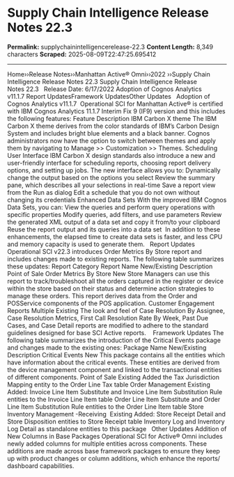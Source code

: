 # Supply Chain Intelligence Release Notes 22.3

**Permalink:** supplychainintelligencerelease-22.3
**Content Length:** 8,349 characters
**Scraped:** 2025-08-09T22:47:25.695412

---

Home&rsaquo;&rsaquo;Release Notes&rsaquo;&rsaquo;Manhattan Active® Omni&rsaquo;&rsaquo;2022 ››Supply Chain Intelligence Release Notes 22.3 Supply Chain Intelligence&nbsp;Release Notes&nbsp;22.3 &nbsp; Release Date: 6/17/2022 Adoption of Cognos Analytics v11.1.7&nbsp;Report UpdatesFramework UpdatesOther Updates &nbsp; Adoption of Cognos Analytics v11.1.7&nbsp; Operational SCI for Manhattan Active&reg; is certified with&nbsp;IBM Cognos Analytics 11.1.7 Interim Fix 9 (IF9) version and this includes the following features: Feature Description IBM Carbon X theme The IBM Carbon X theme derives from the color standards of IBM&rsquo;s Carbon Design System and includes bright blue elements and a black banner. Cognos administrators now have the option to switch between themes and apply them by navigating to&nbsp;Manage&nbsp;&gt;&gt;&nbsp;Customization&nbsp;&gt;&gt;&nbsp;Themes. Scheduling User Interface IBM Carbon X design standards also introduce&nbsp;a new and user-friendly interface for scheduling reports, choosing report delivery options, and setting up jobs. The new interface&nbsp;allows you to: Dynamically change the output based on the options you select Review the summary pane, which describes all your selections in real-time Save a report view from the Run as dialog Edit a schedule that you do not own without changing its credentials Enhanced Data Sets With the improved IBM Cognos Data Sets, you can: View the queries and perform query operations with specific properties Modify queries, add filters, and use parameters Review the generated XML output of a data set and copy it from/to your clipboard Reuse the report output and its queries into a data set &nbsp;In addition to&nbsp;these enhancements, the elapsed time to create data sets is faster, and less CPU and memory capacity is used to generate them. &nbsp; Report Updates Operational SCI v22.3 introduces Order Metrics By Store report&nbsp;and includes changes made to existing reports. The following table summarizes these updates: Report Category Report Name New/Existing Description Point of Sale Order Metrics By Store New Store Managers can use this report to track/troubleshoot all the orders captured in the register or device within the store based on their status and determine action strategies to manage these orders. This report derives data from the Order and POSService components of the POS application. Customer Engagement Reports Multiple Existing The look and feel of Case Resolution By Assignee, Case Resolution Metrics, First Call Resolution Rate By Week, Past Due Cases, and Case Detail reports are modified to adhere to the standard guidelines designed for base SCI Active reports.&nbsp; &nbsp; Framework Updates The following table summarizes the introduction of the Critical Events package and changes made to the existing ones: Package Name New/Existing Description Critical Events New This package contains all the entities which have information about the critical events. These entities are derived from the device management component and linked to the transactional entities of different components. Point of Sale Existing Added the Tax Jurisdiction Mapping entity to the Order Line Tax table Order Management Existing Added: Invoice Line Item Substitute and Invoice Line Item Substitution Rule entities&nbsp;to the Invoice Line Item table Order Line Item Substitute and Order Line Item Substitution Rule entities to the Order Line Item table Store Inventory Management -Receiving&nbsp; Existing Added: Store Receipt Detail and Store Disposition entities to Store Receipt table Inventory Log and Inventory Log Detail as standalone entities to this package &nbsp; Other Updates Addition of New Columns in Base Packages Operational SCI for Active&reg; Omni includes newly added columns for multiple entities across components. These additions are made across base framework packages to ensure they keep up with product changes or column additions, which enhance the reports/ dashboard capabilities. &nbsp;